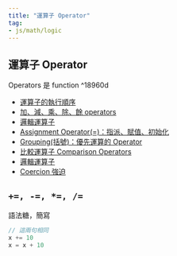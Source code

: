 ```yaml
---
title: "運算子 Operator"
tag: 
- js/math/logic
---
```


## 運算子 Operator 
Operators 是 function ^18960d
- [運算子的執行順序](運算子的執行順序.md)
- [加、減、乘、除、餘 operators](加、減、乘、除、餘%20operators.md)
- [邏輯運算子](邏輯運算子.md)
- [Assignment Operator(=)：指派、賦值、初始化](Assignment%20Operator(=)：指派、賦值、初始化.md)
- [Grouping(括號)：優先運算的 Operator](Grouping(括號)：優先運算的%20Operator.md)
- [比較運算子 Comparison Operators](比較運算子%20Comparison%20Operators.md)
- [邏輯運算子](邏輯運算子.md)
- [Coercion 強迫](Coercion%20強迫.md)

## `+=, -=, *=, /=`
語法糖，簡寫
```js
// 這兩句相同
x += 10  
x = x + 10
```